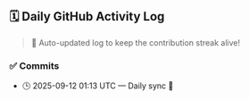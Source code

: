 ## 🗓️ Daily GitHub Activity Log

> 🤖 Auto-updated log to keep the contribution streak alive!

### ✅ Commits

- 🕒 2025-09-12 01:13 UTC — Daily sync 🌿

